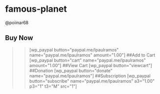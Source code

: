 # famous-planet
@poiinar68

<script src="https://kit.fontawesome.com/b5cd237f8b.js" crossorigin="anonymous"></script>

## Buy Now
>>[wp_paypal button="paypal.me/lpaulramos" name="paypal.me/lpaulramos" amount="1.00"]
##Add to Cart
>>[wp_paypal button="cart" name="paypal.me/lpaulramos" amount="1.00"]
##View Cart
>>[wp_paypal button="viewcart"]
##Donation
>>[wp_paypal button="donate" name="paypal.me/lpaulramos"]
##Subscription
>>[wp_paypal button="subscribe" name="paypal.me/lpaulramos" a3="1.00" p3="1" t3="M" src="1"]

